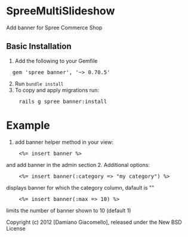 SpreeMultiSlideshow
===================

Add banner for Spree Commerce Shop


Basic Installation
------------------

1. Add the following to your Gemfile
<pre>
  gem 'spree_banner', '~> 0.70.5'
</pre>
2. Run `bundle install`
3. To copy and apply migrations run:
<pre>
	rails g spree_banner:install
</pre>

Example
=======

1. add banner helper method in your view:
<pre>
	<%= insert_banner %>
</pre>
and add banner in the admin section
2. Additional options:
<pre>
	<%= insert_banner(:category => "my_category") %>
</pre>
displays banner for which the category column, dafault is ""
<pre>
	<%= insert_banner(:max => 10) %>
</pre>
limits the number of banner shown to 10 (default 1)

Copyright (c) 2012 [Damiano Giacomello], released under the New BSD License
